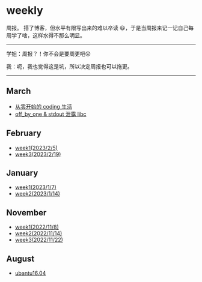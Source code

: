 # weekly

周报。
搭了博客，但水平有限写出来的难以卒读 😃，于是当周报来记一记自己每周学了啥，这样水得不那么明显。 

---

学姐：周报？！你不会是要周更吧😲

我：呃，我也觉得这是坑，所以决定周报也可以拖更。

---



## March

- [从零开始的 coding 生活](/weekly/marweek4)
- [off_by_one & stdout 泄露 libc](/weekly/marweek2)

## February

- [week1(2023/2/5)](/weekly/febweek1)
- [week3(2023/2/19)](/weekly/febweek3)



## January

- [week1(2023/1/7)](/weekly/janweek1)
- [week2(2023/1/14)](/weekly/janweek2)

## November

- [week1(2022/11/8)](/weekly/novweek1)
- [week2(2022/11/14)](/weekly/novweek2)
- [week3(2022/11/22)](/weekly/novweek3)

## August

- [ubantu16.04](/weekly/pwn环境搭建ubantu16.04)
